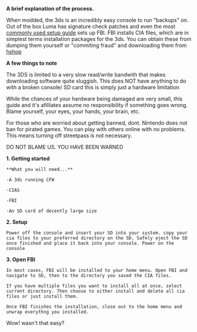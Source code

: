 **A brief explanation of the process.**

When modded, the 3ds is an incredibly easy console to run "backups" on. Out of the box Luma has signature check patches and even the most [commonly used setup guide](https://3ds.hacks.guide) sets up FBI.
FBI installs CIA files, which are in simplest terms installation packages for the 3ds.
You can obtain these from dumping them yourself or "commiting fraud" and downloading them from [hshop](https://hshop.erista.me/)

**A few things to note**

The 3DS is limited to a very slow read/write bandwith that makes downloading software quite sluggish. This does NOT have anything to do with a broken console/ SD card this is simply just a hardware limitation

While the chances of your hardware being damaged are very small, this guide and it's afilliates assume no responsibility if something goes wrong. Blame yourself, your eyes, your hands, your brain, etc.

For those who are worried about getting banned, dont. Nintendo does not ban for pirated games. You can play with others online with no problems. This means turning off streetpass is not necessary.


DO NOT BLAME US. YOU HAVE BEEN WARNED

**1. Getting started**

	**What you will need...**

	·A 3ds running CFW

	·CIAS
	
	·FBI

	·An SD card of decently large size


**2. Setup**

	Power off the console and insert your SD into your system. copy your cia files to your preferred directory on the SD. Safely eject the SD once finished and place it back into your console. Power on the console

**3. Open FBI**

	In most cases, FBI will be installed to your home menu. Open FBI and navigate to SD, then to the directory you saved the CIA files. 

	If you have multiple files you want to install all at once, select current directory. Then choose to either install and delete all cia files or just install them.

	Once FBI finishes the installation, close out to the home menu and unwrap everythng you installed.

Wow! wasn't that easy?

